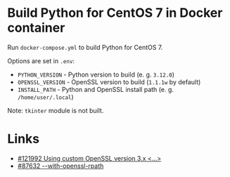 # Build Python for CentOS 7 in Docker container
Run `docker-compose.yml` to build Python for CentOS 7.

Options are set in `.env`:
- `PYTHON_VERSION` - Python version to build (e. g. `3.12.0`)
- `OPENSSL_VERSION` - OpenSSL version to build (`1.1.1w` by default)
- `INSTALL_PATH` - Python and OpenSSL install path (e. g. `/home/user/.local`)

Note: `tkinter` module is not built.

# Links
- [#121992 Using custom OpenSSL version 3.x <...>](https://github.com/python/cpython/issues/121992)
- [#87632 --with-openssl-rpath](https://github.com/python/cpython/issues/87632)
